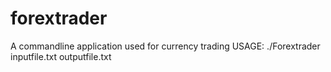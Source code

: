 # forextrader

A commandline application used for currency trading
USAGE: ./Forextrader inputfile.txt outputfile.txt
